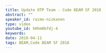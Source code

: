 ```yaml
---
title: Update OTP Team - Code BEAM SF 2018
abstract: ""
speaker_id: raimo-niskanen
type: video
youtube_id: hHhm0bfdj-4
keywords: 
date: 2018-04-11
tags: BEAM,Code BEAM SF 2018
---
```


